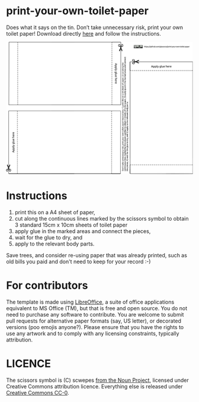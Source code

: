 print-your-own-toilet-paper
===========================

Does what it says on the tin. Don’t take unnecessary risk, print your own toilet paper! Download directly [here](https://github.com/giacecco/print-your-own-toilet-paper/raw/master/printable.pdf) and follow the instructions.

![alt text](small-image-for-readme.png "Preview image")

# Instructions
1. print this on a A4 sheet of paper,
2. cut along the continuous lines marked by the scissors symbol to obtain 3 standard 15cm x 10cm sheets of toilet paper
3. apply glue in the marked areas and connect the pieces,
4. wait for the glue to dry, and
5. apply to the relevant body parts.

Save trees, and consider re-using paper that was already printed, such as old bills you paid and don't need to keep for your record :-)

# For contributors
The template is made using [LibreOffice](https://www.libreoffice.org/), a suite of office applications equivalent to MS Office (TM), but that is free and open source. You do not need to purchase any software to contribute. You are welcome to submit pull requests for alternative paper formats (say, US letter), or decorated versions (poo emojis anyone?). Please ensure that you have the rights to use any artwork and to comply with any licensing constraints, typically attribution.

# LICENCE
The scissors symbol is (C) scwepes [from the Noun Project](https://thenounproject.com/search/?q=scissors&i=1987730), licensed under Creative Commons attribution licence. Everything else is released under [Creative Commons CC-0](https://creativecommons.org/share-your-work/public-domain/cc0/).

